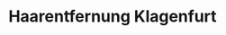 ---
title: "Haarentfernung Klagenfurt"
url: /9020-klagenfurt-am-woerthersee/haarentfernung-klagenfurt/
shop: Kosmetik
---